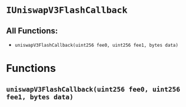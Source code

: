 # `IUniswapV3FlashCallback`

## All Functions:

- `uniswapV3FlashCallback(uint256 fee0, uint256 fee1, bytes data)`

# Functions

## `uniswapV3FlashCallback(uint256 fee0, uint256 fee1, bytes data)`

